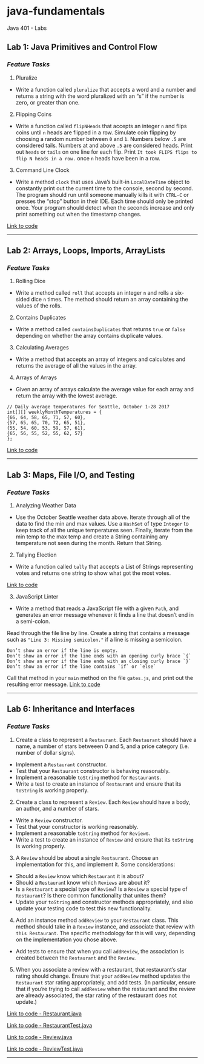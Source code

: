 # java-fundamentals
Java 401 - Labs

## Lab 1: Java Primitives and Control Flow
### ***Feature Tasks***
1. Pluralize
  - Write a function called `pluralize` that accepts a word and a number and returns a string with the word pluralized with an “s” if the number is zero, or greater than one.
2. Flipping Coins
  - Write a function called `flipNHeads` that accepts an integer `n` and flips coins until `n` heads are flipped in a row. Simulate coin flipping by choosing a random number between `0` and `1`. Numbers below `.5` are considered tails. Numbers at and above `.5` are considered heads. Print out `heads` or `tails` on one line for each flip. Print `It took FLIPS flips to flip N heads in a row.` once `n` heads have been in a row.
3. Command Line Clock
  - Write a method `clock` that uses Java’s built-in `LocalDateTime` object to constantly print out the current time to the console, second by second. The program should run until someone manually kills it with `CTRL-C` or presses the “stop” button in their IDE. Each time should only be printed once. Your program should detect when the seconds increase and only print something out when the timestamp changes.
 
[Link to code](https://github.com/crystal-leesj/java-fundamentals/blob/master/basics/Main.java)

***

## Lab 2: Arrays, Loops, Imports, ArrayLists
### ***Feature Tasks***
1. Rolling Dice
  - Write a method called `roll` that accepts an integer `n` and rolls a six-sided dice `n` times. The method should return an array containing the values of the rolls.
2. Contains Duplicates
  - Write a method called `containsDuplicates` that returns `true` or `false` depending on whether the array contains duplicate values.
3. Calculating Averages
  - Write a method that accepts an array of integers and calculates and returns the average of all the values in the array.
4. Arrays of Arrays
  - Given an array of arrays calculate the average value for each array and return the array with the lowest average.
  ```
  // Daily average temperatures for Seattle, October 1-28 2017
int[][] weeklyMonthTemperatures = {
  {66, 64, 58, 65, 71, 57, 60},
  {57, 65, 65, 70, 72, 65, 51},
  {55, 54, 60, 53, 59, 57, 61},
  {65, 56, 55, 52, 55, 62, 57}
};
  ```
  
[Link to code](https://github.com/crystal-leesj/java-fundamentals/blob/master/basiclibrary/src/main/java/basiclibrary/Library.java)

***

## Lab 3: Maps, File I/O, and Testing
### ***Feature Tasks***
1. Analyzing Weather Data
  - Use the October Seattle weather data above. Iterate through all of the data to find the min and max values. Use a `HashSet` of type `Integer` to keep track of all the unique temperatures seen. Finally, iterate from the min temp to the max temp and create a String containing any temperature not seen during the month. Return that String.
2. Tallying Election
 - Write a function called `tally` that accepts a List of Strings representing votes and returns one string to show what got the most votes.
 
[Link to code](https://github.com/crystal-leesj/java-fundamentals/blob/master/basiclibrary/src/main/java/basiclibrary/Library.java)

3. JavaScript Linter
 - Write a method that reads a JavaScript file with a given `Path`, and generates an error message whenever it finds a line that doesn’t end in a semi-colon.

Read through the file line by line. Create a string that contains a message such as `"Line 3: Missing semicolon."` if a line is missing a semicolon.
```
Don’t show an error if the line is empty.
Don’t show an error if the line ends with an opening curly brace `{`
Don’t show an error if the line ends with an closing curly brace `}`
Don’t show an error if the line contains `if` or `else`
```
Call that method in your `main` method on the file `gates.js`, and print out the resulting error message.
[Link to code](https://github.com/crystal-leesj/java-fundamentals/blob/master/linter/src/main/java/linter/App.java)

 ***
 
 ## Lab 6: Inheritance and Interfaces
### ***Feature Tasks***
1. Create a class to represent a `Restaurant`. Each `Restaurant` should have a name, a number of stars betweeen 0 and 5, and a price category (i.e. number of dollar signs).
  - Implement a `Restaurant` constructor.
  - Test that your `Restaurant` constructor is behaving reasonably.
  - Implement a reasonable `toString` method for `Restaurant`s.
  - Write a test to create an instance of `Restaurant` and ensure that its `toString` is working properly.
2. Create a class to represent a `Review`. Each `Review` should have a body, an author, and a number of stars.
  - Write a `Review` constructor.
  - Test that your constructor is working reasonably.
  - Implement a reasonable `toString` method for `Review`s.
  - Write a test to create an instance of `Review` and ensure that its `toString` is working properly.
3. A `Review` should be about a single `Restaurant`. Choose an implementation for this, and implement it. Some considerations:
  - Should a `Review` know which `Restaurant` it is about?
  - Should a `Restauran`t know which `Reviews` are about it?
  - Is a `Restaurant` a special type of `Review`? Is a `Review` a special type of `Restaurant`? Is there common functionality that unites them?
  - Update your `toString` and constructor methods appropriately, and also update your testing code to test this new functionality.
 4. Add an instance method `addReview` to your `Restaurant` class. This method should take in a `Review` instance, and associate that review with `this Restaurant`. The specific methodology for this will vary, depending on the implementation you chose above.
  -   Add tests to ensure that when you call `addReview`, the association is created between the `Restaurant` and the `Review`.
5. When you associate a review with a restaurant, that restaurant’s star rating should change. Ensure that your `addReview` method updates the `Restaurant` star rating appropriately, and add tests. (In particular, ensure that if you’re trying to call `addReview` when the restaurant and the review are already associated, the star rating of the restaurant does not update.)

[Link to code - Restaurant.java](https://github.com/crystal-leesj/java-fundamentals/blob/master/inheritance/src/main/java/inheritance/Restaurant.java)

[Link to code - RestaurantTest.java](https://github.com/crystal-leesj/java-fundamentals/blob/master/inheritance/src/test/java/inheritance/RestaurantTest.java)

[Link to code - Review.java](https://github.com/crystal-leesj/java-fundamentals/blob/master/inheritance/src/main/java/inheritance/Review.java)

[Link to code - ReviewTest.java](https://github.com/crystal-leesj/java-fundamentals/blob/master/inheritance/src/test/java/inheritance/ReviewTest.java)

 ***
 
